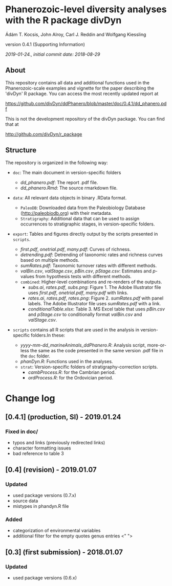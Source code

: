 # Phanerozoic-level diversity analyses with the R package divDyn

Ádám T. Kocsis, John Alroy, Carl J. Reddin and Wolfgang Kiessling

version 0.4.1 (Supporting Information)

*2019-01-24., initial commit date: 2018-08-29*

## About

This repository contains all data and additional functions used in the Phanerozoic-scale examples and vignette for the paper describing the 'divDyn' R package. You can access the most recently updated report at

https://github.com/divDyn/ddPhanero/blob/master/doc/0.4.1/dd_phanero.pdf


This is not the development repository of the divDyn package. You can find that at 

http://github.com/divDyn/r_package


## Structure

The repository is organized in the following way:

* ``doc``: The main document in version-specific folders
  - *dd_phanero.pdf*: The report .pdf file.
  - *dd_phanero.Rmd*: The source rmarkdown file.

* ``data``: All relevant data objects in binary .RData format. 
  * ``PaleoDB``: Downloaded data from the Paleobiology Database (http://paleobiodb.org) with their metadata.
  * ``Stratigraphy``: Additional data that can be used to assign occurrences to stratigraphic stages, in version-specific folders.

* ``export``: Tables and figures directly output by the scripts presented in ``scripts``. 
  - *first.pdf*, *onetrial.pdf*, *many.pdf*: Curves of richness.
  - *detrending.pdf*: Detrending of taxonomic rates and richness curves based on multiple methods.
  - *sumRates.pdf*: Taxonomic turnover rates with different methods.
  - *valBin.csv*, *valStage.csv*, *pBin.csv*, *pStage.csv*: Estimates and *p*-values from hypothesis tests with different methods.
  * ``combined``: Higher-level combinations and re-renders of the outputs. 
    - *subs.ai*, *rates.pdf*, *subs.png*: Figure 1. The Adobe Illustrator file uses *first.pdf*, *onetrial.pdf*, *many.pdf* with links.
    - *rates.ai*, *rates.pdf*, *rates.png*: Figure 2. *sumRates.pdf* with panel labels. The Adobe Illustrator file uses *sumRates.pdf* with a link.
    - *conditionalTable.xlsx*: Table 3. MS Excel table that uses *pBin.csv* and *pStage.csv* to conditionally format *valBin.csv* and *valStage.csv*.
* ``scripts`` contains all R scripts that are used in the analysis in version-specific folders.In these:
  - *yyyy-mm-dd_marineAnimals_ddPhanero.R*: Analysis script, more-or-less the same as the code presented in the same version .pdf file in the ``doc`` folder.
  - *phanDyn.R*: Functions used in the analyses.
  * ``strat``: Version-specific folders of stratigraphy-correction scripts.
    - *cambProcess.R*: for the Cambrian period.
    - *ordProcess.R*: for the Ordovician period.


# Change log

## [0.4.1] (production, SI) - 2019.01.24 
### Fixed in doc/
- typos and links (previously redirected links)
- character formatting issues
- bad reference to table 3


## [0.4] (revision) - 2019.01.07 
### Updated
- used package versions (0.7.x)
- source data
- mistypes in phandyn.R file

### Added
- categorization of environmental variables
- additional filter for the empty quotes genus entries <" "> 


## [0.3] (first submission) - 2018.01.07 
### Updated
- used package versions (0.6.x)
